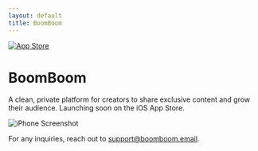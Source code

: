 ```yaml
---
layout: default
title: BoomBoom
---
```


<div class="landing-container">
  <div class="left-section">
    <a href="#">
      <img src="https://github.com/user-attachments/assets/01f7c995-f489-4dc5-a47c-ed17c5024fb7" alt="App Store" class="store-badge" />
    </a>
    <h1>BoomBoom</h1>
    <p>
      A clean, private platform for creators to share exclusive content and grow their audience. Launching soon on the iOS App Store.
    </p>
    
  </div>
  <div class="right-section">
    <img src="https://github.com/user-attachments/assets/e8808165-c868-458e-92aa-fe645b588e40" alt="iPhone Screenshot" class="phone" />
  </div>
</div>


<!-- 
---
layout: default
title: BoomBoom
---

# We're under construction, check back soon!

##Coming soon to the iOS App Store

# BoomBoom Directory 

### Review our terms and policies:  
-->

<!-- - 📜 [Terms of Service](./tos) (coming soon) -->
<!-- - 🔒 [Privacy Policy](./privacy-policy) (coming soon) -->
<!-- - 🤝 [Community Guidelines](./community-guidelines) (coming soon) -->

For any inquiries, reach out to [support@boomboom.email](mailto:support@boomboom.email).
